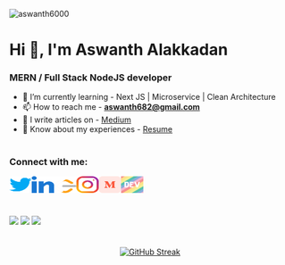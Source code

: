 <p align="left"> <img src="https://komarev.com/ghpvc/?username=aswanth6000&label=Profile%20views&color=0e75b6&style=flat" alt="aswanth6000" /> </p>
<h1 align="left">Hi 👋, I'm Aswanth Alakkadan</h1>
<h3 align="left">MERN / Full Stack NodeJS developer</h3>
<div align="left"> 

- 🌱 I’m currently learning - Next JS | Microservice | Clean Architecture
- 📫 How to reach me - **aswanth682@gmail.com**
- 📝 I write articles on - [Medium](https://medium.com/@aswanth6000)
- 📄 Know about my experiences - [Resume](https://drive.google.com/file/d/1rKIRKJlk11VMmtgrOAiQc88Jn1ITJA1L/view?usp=sharing)

</div>
<h1 align="left"></h1>
<h3 align="left">Connect with me:</h3>
<p align="left">
<a href="https://twitter.com/ASWANTH6000" target="blank"><img align="center" src="https://raw.githubusercontent.com/teamedwardforever/Readme-Generator/71f25dd8b98329b168142a6b782a107b75eab178/svg/Social/twitter.svg" alt="ASWANTH6000" height="30" width="40" /></a><a href="https://linkedin.com/in/https://www.linkedin.com/in/aswanthalakkadan/" target="blank"><img align="center" src="https://raw.githubusercontent.com/teamedwardforever/Readme-Generator/71f25dd8b98329b168142a6b782a107b75eab178/svg/Social/linked-in-alt.svg" alt="https://www.linkedin.com/in/aswanthalakkadan/" height="30" width="40" /></a><a href="https://www.leetcode.com/aswanth6000" target="blank"><img align="center" src="https://raw.githubusercontent.com/teamedwardforever/Readme-Generator/71f25dd8b98329b168142a6b782a107b75eab178/svg/Social/leet-code.svg" alt="aswanth6000" height="30" width="40" /></a><a href="https://instagram.com/aswanth6000" target="blank"><img align="center" src="https://raw.githubusercontent.com/teamedwardforever/Readme-Generator/71f25dd8b98329b168142a6b782a107b75eab178/svg/Social/instagram.svg" alt="aswanth6000" height="30" width="40" /></a><a href="https://medium.com/aswanth6000" target="blank"><img align="center" src="https://raw.githubusercontent.com/teamedwardforever/Readme-Generator/71f25dd8b98329b168142a6b782a107b75eab178/svg/Social/medium.svg" alt="aswanth6000" height="30" width="40" /></a><a href="https://dev.to/aswanth6000" target="blank"><img align="center" src="https://raw.githubusercontent.com/teamedwardforever/Readme-Generator/71f25dd8b98329b168142a6b782a107b75eab178/svg/Social/devto.svg" alt="aswanth6000" height="30" width="40" />
</a>
</p>
<h1 align="left"></h1>

<div align="center>
  
<a href="https://github.com/aswanth6000">
<img align="center" src="http://github-profile-summary-cards.vercel.app/api/cards/stats?username=aswanth6000&theme=2077" height="180em" />
<img align="center" src="http://github-profile-summary-cards.vercel.app/api/cards/most-commit-language?username=aswanth6000&theme=2077" height="180em" />
<img align="center" src="http://github-profile-summary-cards.vercel.app/api/cards/repos-per-language?username=aswanth6000&theme=2077" height="180em" />

</div>

<h1 align="left"></h1>

<div align="center">

 [![GitHub Streak](https://streak-stats.demolab.com?user=aswanth6000&theme=gruvbox&hide_border=true&exclude_days=Sun)](https://git.io/streak-stats)
    
</div>





